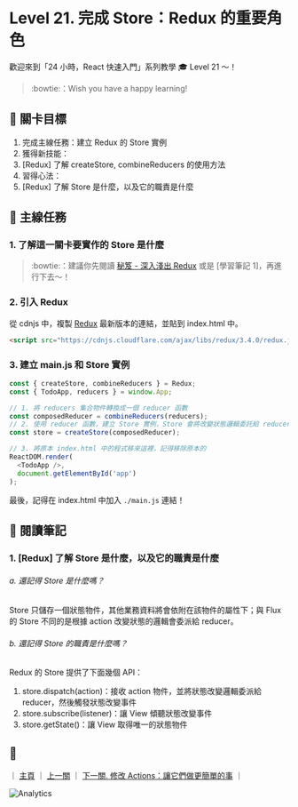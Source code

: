 # Level 21. 完成 Store：Redux 的重要角色

歡迎來到「24 小時，React 快速入門」系列教學 :mortar_board: Level 21 ～！
> :bowtie:：Wish you have a happy learning!


## :checkered_flag: 關卡目標

1. 完成主線任務：建立 Redux 的 Store 實例
2. 獲得新技能：
  1. [Redux] 了解 createStore, combineReducers 的使用方法
3. 習得心法：
  1. [Redux] 了解 Store 是什麼，以及它的職責是什麼


## :triangular_flag_on_post: 主線任務

### 1. 了解這一關卡要實作的 Store 是什麼

> :bowtie:：建議你先閱讀 [秘笈 - 深入淺出 Redux](https://medium.com/p/7b08403c4957) 或是 [學習筆記 1]，再進行下去～！

### 2. 引入 Redux

從 cdnjs 中，複製 [Redux](https://cdnjs.com/libraries/redux) 最新版本的連結，並貼到 index.html 中。

```html
<script src="https://cdnjs.cloudflare.com/ajax/libs/redux/3.4.0/redux.js"></script>
```

### 3. 建立 main.js 和 Store 實例

```js
const { createStore, combineReducers } = Redux;
const { TodoApp, reducers } = window.App;

// 1. 將 reducers 集合物件轉換成一個 reducer 函數
const composedReducer = combineReducers(reducers);
// 2. 使用 reducer 函數，建立 Store 實例，Store 會將改變狀態邏輯委託給 reducer 實作
const store = createStore(composedReducer);

// 3. 將原本 index.html 中的程式移來這裡，記得移除原本的
ReactDOM.render(
  <TodoApp />,
  document.getElementById('app')
);
```

最後，記得在 index.html 中加入 `./main.js` 連結！


## :book: 閱讀筆記

### 1. [Redux] 了解 Store 是什麼，以及它的職責是什麼

###### a. 還記得 Store 是什麼嗎？

Store 只儲存一個狀態物件，其他業務資料將會依附在該物件的屬性下；與 Flux 的 Store 不同的是根據 action 改變狀態的邏輯會委派給 reducer。

###### b. 還記得 Store 的職責是什麼嗎？

Redux 的 Store 提供了下面幾個 API：

1. store.dispatch(action)：接收 action 物件，並將狀態改變邏輯委派給 reducer，然後觸發狀態改變事件
2. store.subscribe(listener)：讓 View 傾聽狀態改變事件
3. store.getState()：讓 View 取得唯一的狀態物件


## :rocket:

｜ [主頁](../../../) ｜ [上一關](../level-20_redux-reducers) ｜ [下一關. 修改 Actions：讓它們做更簡單的事](../level-22_redux-actions) ｜


![Analytics](https://shining-ga-beacon.appspot.com/UA-77436651-1/level-21_redux-store?pixel)
